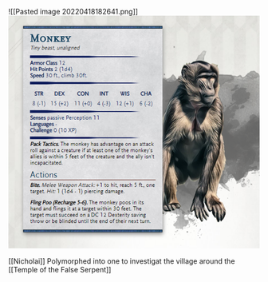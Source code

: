 ![[Pasted image 20220418182641.png]]
<img src="/assets/Pasted image 20220418182641.png"/>

[[Nicholai]] Polymorphed into one to investigat the village around the [[Temple of the False Serpent]]

